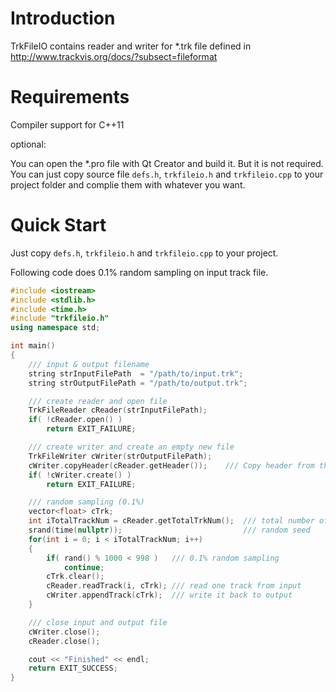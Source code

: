 Introduction
=========

TrkFileIO contains reader and writer for *.trk file defined in http://www.trackvis.org/docs/?subsect=fileformat

Requirements
===========

Compiler support for C++11

optional:

You can open the *.pro file with Qt Creator and build it. But it is not required. You can just copy source file ```defs.h```, ```trkfileio.h``` and ```trkfileio.cpp``` to your project folder and complie them with whatever you want.

Quick Start
=======

Just copy  ```defs.h```, ```trkfileio.h``` and ```trkfileio.cpp``` to your project.


Following code does 0.1% random sampling on input track file.

```c++
#include <iostream>
#include <stdlib.h>
#include <time.h>
#include "trkfileio.h"
using namespace std;

int main()
{
    /// input & output filename
    string strInputFilePath  = "/path/to/input.trk";
    string strOutputFilePath = "/path/to/output.trk";

    /// create reader and open file
    TrkFileReader cReader(strInputFilePath);
    if( !cReader.open() )
        return EXIT_FAILURE;

    /// create writer and create an empty new file
    TrkFileWriter cWriter(strOutputFilePath);
    cWriter.copyHeader(cReader.getHeader());    /// Copy header from the input file, beacuse the coordinates system (LPS/RAS/..) is defined in header.
    if( !cWriter.create() )
        return EXIT_FAILURE;

    /// random sampling (0.1%)
    vector<float> cTrk;
    int iTotalTrackNum = cReader.getTotalTrkNum();  /// total number of tracks in input file
    srand(time(nullptr));                           /// random seed
    for(int i = 0; i < iTotalTrackNum; i++)
    {
        if( rand() % 1000 < 998 )   /// 0.1% random sampling
            continue;
        cTrk.clear();
        cReader.readTrack(i, cTrk); /// read one track from input
        cWriter.appendTrack(cTrk);  /// write it back to output
    }

    /// close input and output file
    cWriter.close();
    cReader.close();

    cout << "Finished" << endl;
    return EXIT_SUCCESS;
}
```
